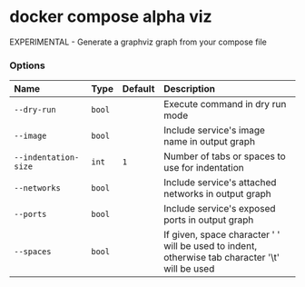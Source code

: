 # docker compose alpha viz

<!---MARKER_GEN_START-->
EXPERIMENTAL - Generate a graphviz graph from your compose file

### Options

| Name                 | Type   | Default | Description                                                                                        |
|:---------------------|:-------|:--------|:---------------------------------------------------------------------------------------------------|
| `--dry-run`          | `bool` |         | Execute command in dry run mode                                                                    |
| `--image`            | `bool` |         | Include service's image name in output graph                                                       |
| `--indentation-size` | `int`  | `1`     | Number of tabs or spaces to use for indentation                                                    |
| `--networks`         | `bool` |         | Include service's attached networks in output graph                                                |
| `--ports`            | `bool` |         | Include service's exposed ports in output graph                                                    |
| `--spaces`           | `bool` |         | If given, space character ' ' will be used to indent,<br>otherwise tab character '\t' will be used |

<!---MARKER_GEN_END-->
